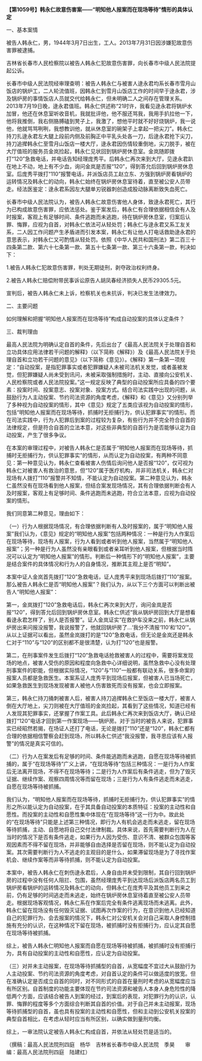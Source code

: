 **【第1059号】韩永仁故意伤害案——“明知他人报案而在现场等待”情形的具体认定**

一、基本案情

被告人韩永仁，男，1944年3月7日出生，工人。2013年7月31日因涉嫌犯故意伤害罪被逮捕。

吉林省长春市人民检察院以被告人韩永仁犯故意伤害罪，向长春市中级人民法院提起公诉。

长春市中级人民法院经审理查明：被告人韩永仁与被害人逯永君均系长春市雪月山饭店的锅炉工，二人轮流值班，因韩永仁到雪月山饭店工作的时间早于逯永君，涉及锅炉房的事情饭店人员就交代给韩永仁，但未明确二人之间存在管理关系。2013年7月19日晚，逯永君值班。韩永仁供述称“21时许，我看见逯永君将锅炉水加冒，他还在休息室听收音机，我就批评他，他不服还骂我，我用手扒拉他一下，他将我推倒，我右侧胳膊磕到凳子上，我激了，想他平时就不好好烧锅炉，我一说他，他就骂骂咧咧，我想教训他，就从休息室的碗架子上拿起一把尖刀”。韩永仁持刀扎逯永君左大腿上段前内侧及前胸正中平乳头处各一刀，后逯永君抢下尖刀，持刀追撵韩永仁至雪月山饭店一楼大厅，逯永君因伤情较重倒地，尖刀脱手，被在大厅值班的服务员金岚捡起，韩永仁见状回到锅炉房休息室。金岚随即拨打“120”急救电话，并电话告知经理庞秀平。后韩永仁再次来到大厅，见逯永君趴在地上不动，地上有不少血，询问金岚是否报“120”，得到答允后回到锅炉房休息室。后庞秀平拨打“110”报警电话，并派饭店员工赵立东、方强到锅炉房看锅炉的运转情况及韩永仁的动向，韩永仁始终在锅炉房休息室待着，直至被公安人员带走。经法医鉴定：逯永君系因左大腿单刃锐器刺创造成股动脉离断致失血死亡。

长春市中级人民法院认为，被告人韩永仁故意伤害他人身体，致逯永君死亡，其行为已构成故意伤害罪，应依法惩处。鉴于案发后，韩永仁有合理依据相信会有人及时报案，客观上有足够时间、条件逃跑而未逃跑，待在锅炉房休息室，归案后认罪、悔罪，应视为自首，对韩永仁依法可从轻处罚；韩永仁与逯永君又系工友关系，二人因工作问题产生矛盾进而引发本案，韩永仁有让他人打电话救助逯永君的意思表示，对韩永仁又可酌情从轻处罚。依照《中华人民共和国刑法》第二百三十四条第二款、第六十七条第一款、第五十七条第一款、第三十六条第一款，判决如下：

1.被告人韩永仁犯故意伤害罪，判处无期徒刑，剥夺政治权利终身。

2.被告人韩永仁赔偿附带民事诉讼原告人胡凤春经济损失人民币29305.5元。

宣判后，被告人韩永仁未上诉，检察机关也未抗诉，判决已发生法律效力。

二、主要问题

如何理解和把握“明知他人报案而在现场等待”构成自动投案的具体认定条件？

三、裁判理由

最高人民法院为明确认定自首的条件，先后出台了《最高人民法院关于处理自首和立功具体应用法律若干问题的解释》（以下简称《解释》）及《最高人民法院关于处理自首和立功若干问题的意见》（以下简称《意见》）。《解释》第一条第一项规定：“自动投案，是指犯罪事实或者犯罪嫌疑人未被司法机关发觉，或者虽被发觉，但犯罪嫌疑人尚未受到讯问，未被采取强制措施时，主动、直接向公安机关、人民检察院或者人民法院投案。”这一规定反映了典型的自动投案所应具备的四个要素：投案时间、投案意志、投案对象、投案方式。结合司法实践中出现的问题，从鼓励行为人主动投案、节约司法资源的角度考虑，《解释》和《意见》又分别列举了多种视为自动投案的情形，其中《意见》规定了五类应该视为自动投案的情形，包括“明知他人报案而在现场等待，抓捕时无拒捕行为，供认犯罪事实”的情形。而在司法实践中，行为人犯罪后到案的过程较为复杂，有些行为并不完全符合自首的法律规定，但是符合自首的立法本意，对这些非典型的自首行为是否能够认定为自动投案，产生了很多争议。

在本案的审理过程中，对被告人韩永仁是否属于“明知他人报案而在现场等待，抓捕时无拒捕行为，供认犯罪事实”的情形，从而认定为自动投案，有两种不同意见：第一种意见认为，韩永仁查看被害人伤情后询问他人是否报“120”，仅可视为韩永仁对被害人有救治的意思，但“120”属于医疗机构，并非司法机关，韩永仁对现场有人拨打“110”报警并不知情，不能认定为自动投案。第二种意见认为，韩永仁虽然没有在现场看到他人报案，但结合案发现场情况，其有合理依据判断会有人及时报案，客观上有足够时间、条件逃跑而未逃跑，符合立法本意，应视为自动投案的情形。

我们同意第二种意见，理由如下：

（一）行为人根据现场情况，有合理依据判断有人及时报案的，属于“明知他人报案”我们认为，《意见》规定的“明知他人报案”包括两种情况：一种是行为人作案后在现场等待，现场有人报案，行为人看到或者听到他人报案，当然属于“明知他人报案”；另一种是行为人虽然没有亲眼看到或者亲耳听到他人报案，但根据当时隋况可以认定为“明知他人报案”的情形。判断后一种情形下的“明知他人报案”，主要是结合案件的具体情况和行为人的自身情况，推断其主观上是否“明知”。

本案中证人金岚首先拨打“120”急救电话，证人庞秀平来到现场后拨打“110”报案。那么被告人韩永仁是否“明知他人报案”？我们认为，从以下三个方面可以判断出被告人“明知他人报案”：

第一，金岚拨打“120”急救电话后，韩永仁再次来到大厅，询问金岚是否报“120”，得到答允后回到锅炉房休息室。韩永仁供述“我从锅炉房回到大厅是想看看逯永君怎样了，别人是否报警”。证人金岚证实“在救护车没来之前，韩永仁从锅炉房出来问报没报警，我说报警了，他就回锅炉房了…‘我分不清报‘110’和‘120’”。从以上证据可以看出，虽然金岚拨打的是“120”急救电话，但无论是金岚还是韩永仁对于“110”与“120”的区别都不是很清楚，认为打“120”也是报警。

第二，在刑事案件发生后拨打“120”急救电话抢救被害人的过程中，需要将案发现场的地点，被害人受伤的原因和程度向急救中心详细说明，虽然急救中心没有处理刑事案件的职能，但根据实际情况，“120”与“110”一般都有联动关系，很多命案的报案人员都是急救医生。本案系证人庞秀平到现场后报案，但被害人已当场死亡，如果急救医生到现场发现被害人被他人伤害致死而没有报案，也会立即报案。

第三，韩永仁持刀捅刺被害人后，被害人持刀追撵韩永仁至饭店一楼大厅，被害人倒在大厅地上，尖刀则被在大厅值班的金岚捡起，其看到了这些情况，知道已经有人发现其犯罪事实，还掌握了作案工具。此后韩永仁再次来到饭店大厅，确认已经拨打“120”电话才回到第一作案现场——锅炉房。对于当时的被告人来说，犯罪事实已经昭然若揭，在场证人还打了电话，无论是拨打“110”还是“120”，韩永仁都有合理的依据相信警察会赶到现场，所以韩永仁供述“我没报警，我寻思应该有人报警”的情况是真实可信的。

（二）行为人在案发后有足够的时间、条件能逃跑而未逃跑，自愿在现场等待被抓捕的，属于“在现场等待”广义上讲，“在现场等待”包括三种情况：一是行为人作案后无法离开现场，不得不在现场等待；二是行为人作案后有条件逃走，但为了毁灭证据、继续作案、观察四周情况等而留在现场；三是行为人有条件逃走而未逃走，自愿在现场等待被抓捕。

我们认为，“明知他人报案而在现场等待，抓捕时无拒捕行为，供认犯罪事实”的情形之所以能认定为自动投案，在于其具备自动投案的本质特征：投案的主动性和自愿性。而投案的主动性和自愿性集中体现在“在现场等待”这一行为中。故此处的“在现场等待”只能是上述第三种情况，即行为人有机会逃走而未逃走，留在现场等待抓捕，主动、自愿地将自己交付法律制裁。具体来说，首先需要判断行为人在当时的情况下是否有条件逃走，如果行为人因为受伤、意识不清、被群众包围等客观因素而不得不留在现场，并非能够自由选择是否留在现场，则不能认定为自动投案。其次需要判断行为人不逃走的主观目的是什么，如果滞留现场是为了寻找作案机会、继续作案等而非等待抓捕，则不能认定为自动投案。

本案中，被告人韩永仁在刺伤逯永君后，人身自由并未受到限制，其自行回到锅炉房的过程中没有任何人阻拦、包围，虽然经理庞秀平到达现场后派饭店两名员工到锅炉房看锅炉的运转情况及韩永仁的动向，但韩永仁在庞秀平及其他员工到来之前，仍有足够的时间逃走而未逃走，始终在锅炉房休息室待着直至被公安人员带走。根据现场客观情况，韩永仁系在作案后完全有条件逃离现场而未逃离。此外，韩永仁留在现场没有任何毁灭证据、试图再次作案的行为，在意识到他人已经知道自己的犯罪行为、会去报案的情况下，韩永仁对公安机关会对自己采取人身控制措施有充分的认识，在这种情况下留在现场，被抓捕时没有拒捕行为，应认定其自愿在现场等待被抓捕。

综上，被告人韩永仁明知他人报案而自愿在现场等待被抓捕，被抓捕时没有拒捕行为，具有自动投案的主动性和自愿性，应认定为自动投案。

（三）对并未主动报案，在现场等待抓捕型的自首，从宽幅度不宜过大从鼓励行为人主动投案、节约司法资源的角度考虑，对自首认定的条件可以做适度的放宽。但在准确认定是否成立自首的同时，对不同形式的自首在量刑时考虑的从宽幅度应当有所区别。自首制度的功能主要体现在节约司法资源和被告人本身人身危险性的降低两个方面，应该结合被告人到案的经过，到案后的表现，对犯罪行为的认识，认罪、悔罪的程度等多个方面综合判断其自首的价值。对于自己并未主动报案，现场等待抓捕型的自首，虽也具有投案的主动性和自愿性，但和主动到公安机关投案的典型自首相比，在考虑从轻时应当有所区别，以确实做到量刑均衡。

综上，一审法院认定被告人韩永仁构成自首，并依法从轻处罚是适当的。

（撰稿：最高人民法院刑四庭　杨华　吉林省长春市中级人民法院　季昊　　审编：最高人民法院刑四庭　陆建红）